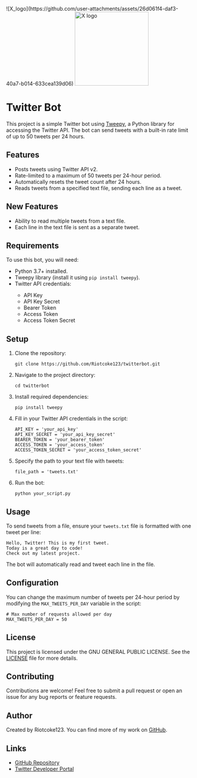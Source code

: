 <!DOCTYPE html>
<html lang="en">
<head>
  <meta charset="UTF-8">
  <meta name="viewport" content="width=device-width, initial-scale=1.0">
</head>
<body>
![X_logo](https://github.com/user-attachments/assets/26d061f4-daf3-40a7-b014-633cea139d06)

<img src="https://github.com/user-attachments/assets/26d061f4-daf3-40a7-b014-633cea139d06" alt="X logo" width="200" height="200" />

<h1>Twitter Bot</h1>
<p>
  This project is a simple Twitter bot using <a href="https://www.tweepy.org/">Tweepy</a>, a Python library for accessing the Twitter API.
  The bot can send tweets with a built-in rate limit of up to 50 tweets per 24 hours.
</p>

<h2>Features</h2>
<ul>
  <li>Posts tweets using Twitter API v2.</li>
  <li>Rate-limited to a maximum of 50 tweets per 24-hour period.</li>
  <li>Automatically resets the tweet count after 24 hours.</li>
  <li>Reads tweets from a specified text file, sending each line as a tweet.</li>
</ul>

<h2>New Features</h2>
<ul>
  <li>Ability to read multiple tweets from a text file.</li>
  <li>Each line in the text file is sent as a separate tweet.</li>
</ul>

<h2>Requirements</h2>
<p>To use this bot, you will need:</p>
<ul>
  <li>Python 3.7+ installed.</li>
  <li>Tweepy library (install it using <code>pip install tweepy</code>).</li>
  <li>Twitter API credentials:</li>
  <ul>
    <li>API Key</li>
    <li>API Key Secret</li>
    <li>Bearer Token</li>
    <li>Access Token</li>
    <li>Access Token Secret</li>
  </ul>
</ul>

<h2>Setup</h2>
<ol>
  <li>Clone the repository:</li>
  <pre><code>git clone https://github.com/Riotcoke123/twitterbot.git</code></pre>

  <li>Navigate to the project directory:</li>
  <pre><code>cd twitterbot</code></pre>

  <li>Install required dependencies:</li>
  <pre><code>pip install tweepy</code></pre>

  <li>Fill in your Twitter API credentials in the script:</li>
  <pre><code>API_KEY = 'your_api_key'
API_KEY_SECRET = 'your_api_key_secret'
BEARER_TOKEN = 'your_bearer_token'
ACCESS_TOKEN = 'your_access_token'
ACCESS_TOKEN_SECRET = 'your_access_token_secret'</code></pre>

  <li>Specify the path to your text file with tweets:</li>
  <pre><code>file_path = 'tweets.txt'</code></pre>

  <li>Run the bot:</li>
  <pre><code>python your_script.py</code></pre>
</ol>

<h2>Usage</h2>
<p>To send tweets from a file, ensure your <code>tweets.txt</code> file is formatted with one tweet per line:</p>
<pre><code>Hello, Twitter! This is my first tweet.
Today is a great day to code!
Check out my latest project.</code></pre>
<p>The bot will automatically read and tweet each line in the file.</p>

<h2>Configuration</h2>
<p>You can change the maximum number of tweets per 24-hour period by modifying the <code>MAX_TWEETS_PER_DAY</code> variable in the script:</p>
<pre><code># Max number of requests allowed per day
MAX_TWEETS_PER_DAY = 50</code></pre>

<h2>License</h2>
<p>This project is licensed under the GNU GENERAL PUBLIC LICENSE. See the <a href="LICENSE">LICENSE</a> file for more details.</p>

<h2>Contributing</h2>
<p>Contributions are welcome! Feel free to submit a pull request or open an issue for any bug reports or feature requests.</p>

<h2>Author</h2>
<p>Created by Riotcoke123. You can find more of my work on <a href="https://github.com/Riotcoke123">GitHub</a>.</p>

<h2>Links</h2>
<ul>
  <li><a href="https://github.com/Riotcoke123/twitterbot">GitHub Repository</a></li>
  <li><a href="https://developer.twitter.com/">Twitter Developer Portal</a></li>
</ul>

</body>
</html>

